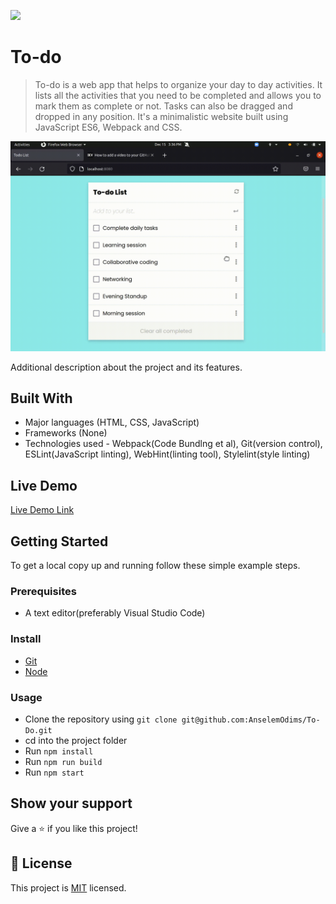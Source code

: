 ![](https://img.shields.io/badge/Todo-List-blueviolet)

# To-do 

> To-do is a web app that helps to organize your day to day activities. It lists all the activities that you need to be completed and allows you to mark them as complete or not. Tasks can also be dragged and dropped in any position. It's a minimalistic website built using JavaScript ES6, Webpack and CSS.

![screenshot](./src/images/screenshots/Screencast%20from%2012-15-2021%2003%2036%2036%20PM.gif)

Additional description about the project and its features.

## Built With

- Major languages (HTML, CSS, JavaScript)
- Frameworks (None)
- Technologies used - Webpack(Code Bundlng et al), Git(version control), ESLint(JavaScript linting), WebHint(linting tool), Stylelint(style linting)

## Live Demo

[Live Demo Link](https://anselemodims.github.io/To-Do/)


## Getting Started

To get a local copy up and running follow these simple example steps.

### Prerequisites
 - A text editor(preferably Visual Studio Code)
### Install
  -  [Git](https://git-scm.com/downloads)
  -  [Node](https://nodejs.org/en/download/)
### Usage
  - Clone the repository using  ``` git clone git@github.com:AnselemOdims/To-Do.git ```
  -  cd into the project folder
  -  Run ``` npm install ```
  -  Run ``` npm run build ```
  -  Run ``` npm start ```



## Show your support

Give a ⭐️ if you like this project!

## 📝 License

This project is [MIT](https://opensource.org/licenses/MIT) licensed.
